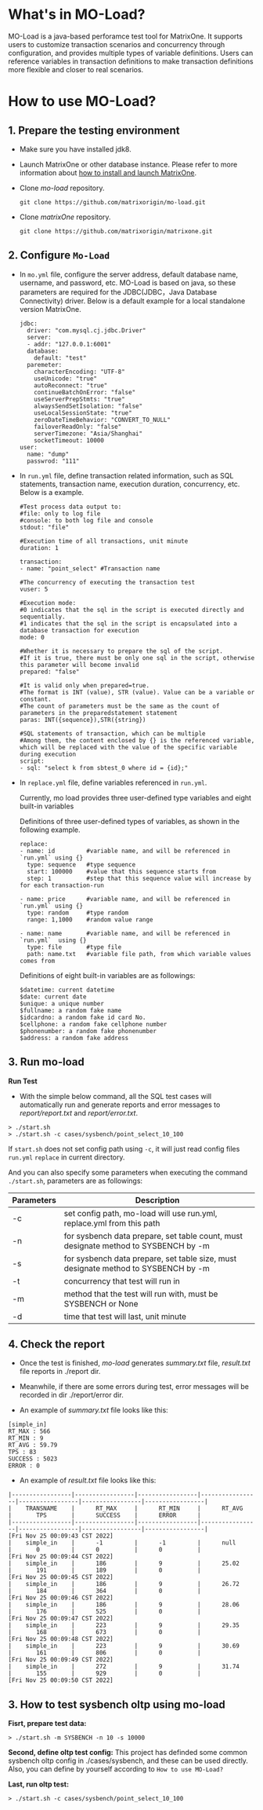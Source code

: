 
# What's in MO-Load?

MO-Load is a java-based perforamce test tool for MatrixOne.
It supports users to customize transaction scenarios and concurrency through configuration, and provides multiple types of variable definitions.
Users can reference variables in transaction definitions to make transaction definitions more flexible and closer to real scenarios.



# How to use MO-Load?

## 1. Prepare the testing environment

* Make sure you have installed jdk8.

* Launch MatrixOne or other database instance. Please refer to more information about [how to install and launch MatrixOne](https://github.com/matrixorigin/matrixorigin.io/blob/main/docs/MatrixOne/Get-Started/install-standalone-matrixone.md).

* Clone *mo-load* repository.

  ```
  git clone https://github.com/matrixorigin/mo-load.git
  ```

* Clone *matrixOne* repository.

   ```
   git clone https://github.com/matrixorigin/matrixone.git
   ```

## 2. Configure `Mo-Load`

* In `mo.yml` file, configure the server address, default database name, username, and password, etc. MO-Load is based on java, so these parameters are required for the JDBC(JDBC，Java Database Connectivity) driver. Below is a default example for a local standalone version MatrixOne.

  ```
  jdbc:
    driver: "com.mysql.cj.jdbc.Driver"
    server:
    - addr: "127.0.0.1:6001"
    database:
      default: "test"
    paremeter:
      characterEncoding: "UTF-8"
      useUnicode: "true"
      autoReconnect: "true"
      continueBatchOnError: "false"
      useServerPrepStmts: "true"
      alwaysSendSetIsolation: "false"
      useLocalSessionState: "true"
      zeroDateTimeBehavior: "CONVERT_TO_NULL"
      failoverReadOnly: "false"
      serverTimezone: "Asia/Shanghai"
      socketTimeout: 10000
  user:
    name: "dump"
    passwrod: "111"
  ```
* In `run.yml` file, define transaction related information, such as SQL statements, transaction name, execution duration, concurrency, etc. Below is a example.

  ```
  #Test process data output to:
  #file: only to log file
  #console: to both log file and console
  stdout: "file"
  
  #Execution time of all transactions, unit minute
  duration: 1

  transaction:
  - name: "point_select" #Transaction name

  #The concurrency of executing the transaction test
  vuser: 5
  
  #Execution mode:
  #0 indicates that the sql in the script is executed directly and sequentially. 
  #1 indicates that the sql in the script is encapsulated into a database transaction for execution
  mode: 0
  
  #Whether it is necessary to prepare the sql of the script. 
  #If it is true, there must be only one sql in the script, otherwise this parameter will become invalid
  prepared: "false"
  
  #It is valid only when prepared=true. 
  #The format is INT (value), STR (value). Value can be a variable or constant. 
  #The count of parameters must be the same as the count of parameters in the preparedstatement statement
  paras: INT({sequence}),STR({string})
  
  #SQL statements of transaction, which can be multiple
  #Among them, the content enclosed by {} is the referenced variable, which will be replaced with the value of the specific variable during execution
  script:
  - sql: "select k from sbtest_0 where id = {id};"
  ```


* In `replace.yml` file, define variables referenced in `run.yml`. 

  Currently, mo load provides three user-defined type variables and eight built-in variables

  Definitions of three user-defined types of variables, as shown in the following example.

  ```
  replace:
  - name: id         #variable name, and will be referenced in `run.yml` using {}
    type: sequence   #type sequence
    start: 100000    #value that this sequence starts from
    step: 1          #step that this sequence value will increase by for each transaction-run
  
  - name: price      #variable name, and will be referenced in `run.yml` using {}
    type: random     #type random
    range: 1,1000    #random value range
  
  - name: name       #variable name, and will be referenced in `run.yml`  using {}
    type: file       #type file
    path: name.txt   #variable file path, from which variable values comes from
  ```

  Definitions of eight built-in variables are as followings:
  ```
  $datetime: current datetime
  $date: current date
  $unique: a unique number
  $fullname: a random fake name
  $idcardno: a random fake id card No.
  $cellphone: a random fake cellphone number
  $phonenumber: a random fake phonenumber
  $address: a random fake address
  ```
  
## 3. Run mo-load

**Run Test**

* With the simple below command, all the SQL test cases will automatically run and generate reports and error messages to *report/report.txt* and *report/error.txt*.

```
> ./start.sh
> ./start.sh -c cases/sysbench/point_select_10_100

```

If `start.sh` does not set config path using `-c`, it will just read config files `run.yml` `replace` in current directory.

And you can also specify some parameters when executing the command `./start.sh`, parameters are as followings:

| Parameters |Description|
|------------|---|
| -c         |set config path, mo-load will use run.yml, replace.yml from this path|
| -n         |for sysbench data prepare, set table count, must designate method to SYSBENCH by -m|
| -s         |for sysbench data prepare, set table size, must designate method to SYSBENCH by -m|
| -t         |concurrency that test will run in|
| -m         |method that the test will run with, must be SYSBENCH or None|
| -d         |time that test will last, unit minute|

## 4. Check the report

* Once the test is finished, *mo-load* generates *summary.txt* file, *result.txt* file reports in ./report dir.
* Meanwhile, if there are some errors during test, error messages will be recorded in dir ./report/error dir.

* An example of *summary.txt* file looks like this:

```
[simple_in]
RT_MAX : 566
RT_MIN : 9
RT_AVG : 59.79
TPS : 83
SUCCESS : 5023
ERROR : 0

```
* An example of *result.txt* file looks like this:

```
|-----------------|-----------------|-----------------|-----------------|-----------------|-----------------|-----------------|
|    TRANSNAME    |      RT_MAX     |      RT_MIN     |      RT_AVG     |       TPS       |      SUCCESS    |      ERROR      |
|-----------------|-----------------|-----------------|-----------------|-----------------|-----------------|-----------------|
[Fri Nov 25 00:09:43 CST 2022]
|    simple_in    |      -1         |      -1         |      null       |       0         |      0          |      0          |
[Fri Nov 25 00:09:44 CST 2022]
|    simple_in    |      186        |      9          |      25.02      |       191       |      189        |      0          |
[Fri Nov 25 00:09:45 CST 2022]
|    simple_in    |      186        |      9          |      26.72      |       184       |      364        |      0          |
[Fri Nov 25 00:09:46 CST 2022]
|    simple_in    |      186        |      9          |      28.06      |       176       |      525        |      0          |
[Fri Nov 25 00:09:47 CST 2022]
|    simple_in    |      223        |      9          |      29.35      |       168       |      673        |      0          |
[Fri Nov 25 00:09:48 CST 2022]
|    simple_in    |      223        |      9          |      30.69      |       161       |      806        |      0          |
[Fri Nov 25 00:09:49 CST 2022]
|    simple_in    |      272        |      9          |      31.74      |       155       |      929        |      0          |
[Fri Nov 25 00:09:50 CST 2022]
```

## 3. How to test sysbench oltp using mo-load

**Fisrt, prepare test data:**
```
> ./start.sh -m SYSBENCH -n 10 -s 10000

```

**Second, define oltp test config:**
This project has definded some common sysbench oltp config in ./cases/sysbench, and these can be used directly.
Also, you can define by yourself according to `How to use MO-Load?`

**Last, run oltp test:**
```
> ./start.sh -c cases/sysbench/point_select_10_100

```
